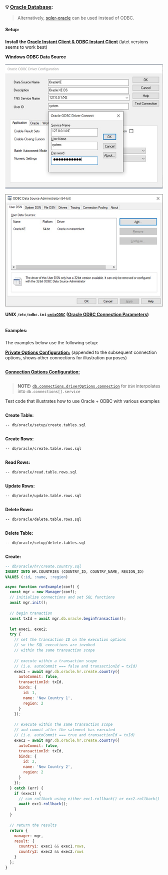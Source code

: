 ### 💡 [Oracle Database](https://www.oracle.com/database/):

> Alternatively, [sqler-oracle](https://www.npmjs.com/package/sqler-oracle) can be used instead of ODBC.

#### Setup:<sub id="setup"></sub>

__Install the [Oracle Instant Client &amp; ODBC Instant Client](https://www.oracle.com/database/technologies/releasenote-odbc-ic.html)__ (latet versions seems to work best)

__Windows ODBC Data Source__

![Windows ODBC Data Source 1](./img/odbc-oracle-ds1.jpg "Windows ODBC Data Source 1")

![Windows ODBC Data Source 2](./img/odbc-oracle-ds2.jpg "Windows ODBC Data Source 2")

__UNIX `/etc/odbc.ini` [`unixODBC`](http://www.unixodbc.org/) ([Oracle ODBC Connection Parameters](https://docs.oracle.com/cd/E17952_01/connector-odbc-en/connector-odbc-configuration-connection-parameters.html))__
```jsdocp ./test/fixtures/oracle/odbc.ini
```

#### Examples:<sub id="examples"></sub>

The examples below use the following setup:

__[Private Options Configuration:](https://ugate.github.io/sqler/Manager.html#~PrivateOptions)__ (appended to the subsequent connection options, shows other connections for illustration purposes)
```jsdocp ./test/fixtures/priv.json
```

__[Connection Options Configuration:](global.html#OdbcConnectionOptions)__
```jsdocp ./test/fixtures/oracle/oracle.json
```

> __NOTE:__ [`db.connections.driverOptions.connection`](global.html#OdbcConnectionOptions) for `DSN` interpolates into `db.connections[].service`

Test code that illustrates how to use Oracle + ODBC with various examples
```jsdocp ./test/fixtures/run-example.js
```

__Create Table:__

```jsdocp ./test/db/oracle/setup/create.tables.sql
-- db/oracle/setup/create.tables.sql
```

```jsdocp ./test/lib/oracle/setup/create.tables.js
```

__Create Rows:__

```jsdocp ./test/db/oracle/create.table.rows.sql
-- db/oracle/create.table.rows.sql
```

```jsdocp ./test/lib/oracle/create.table.rows.js
```

__Read Rows:__

```jsdocp ./test/db/oracle/read.table.rows.sql
-- db/oracle/read.table.rows.sql
```

```jsdocp ./test/lib/oracle/read.table.rows.js
```

__Update Rows:__

```jsdocp ./test/db/oracle/update.table.rows.sql
-- db/oracle/update.table.rows.sql
```

```jsdocp ./test/lib/oracle/update.table.rows.js
```

__Delete Rows:__

```jsdocp ./test/db/oracle/delete.table.rows.sql
-- db/oracle/delete.table.rows.sql
```

```jsdocp ./test/lib/oracle/delete.table.rows.js
```

__Delete Table:__

```jsdocp ./test/db/oracle/setup/delete.tables.sql
-- db/oracle/setup/delete.tables.sql
```

```jsdocp ./test/lib/oracle/setup/delete.tables.js
```

__Create:__
```sql
-- db/oracle/hr/create.country.sql
INSERT INTO HR.COUNTRIES (COUNTRY_ID, COUNTRY_NAME, REGION_ID)
VALUES (:id, :name, :region)
```
```js
async function runExample(conf) {
  const mgr = new Manager(conf);
  // initialize connections and set SQL functions
  await mgr.init();

  // begin tranaction
  const txId = await mgr.db.oracle.beginTransaction();
  
  let exec1, exec2;
  try {
    // set the transaction ID on the execution options
    // so the SQL executions are invoked
    // within the same transaction scope

    // execute within a transaction scope
    // (i.e. autoCommit === false and transactionId = txId)
    exec1 = await mgr.db.oracle.hr.create.country({
      autoCommit: false,
      transactionId: txId,
      binds: {
        id: 1,
        name: 'New Country 1',
        region: 2
      }
    });

    // execute within the same transaction scope
    // and commit after the satement has executed
    // (i.e. autoCommit === true and transactionId = txId)
    exec2 = await mgr.db.oracle.hr.create.country({
      autoCommit: false,
      transactionId: txId,
      binds: {
        id: 2,
        name: 'New Country 2',
        region: 2
      }
    });
  } catch (err) {
    if (exec1) {
      // can rollback using either exc1.rollback() or exc2.rollback()
      await exc1.rollback();
    }
  }

  // return the results
  return {
    manager: mgr,
    result: {
      country1: exec1 && exec1.rows,
      country2: exec2 && exec2.rows
    }
  };
}
```